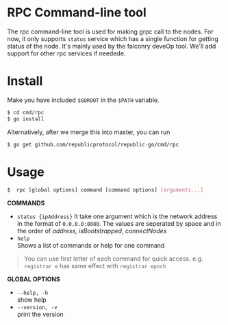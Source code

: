 # RPC Command-line tool

The rpc command-line tool is used for making grpc call to the nodes.
For now, it only supports `status` service which has a single function
for getting status of the node. It's mainly used by the falconry deveOp 
tool. We'll add support for other rpc services if needede. 

# Install

Make you have included `$GOROOT` in the `$PATH` variable.
```bash
$ cd cmd/rpc
$ go install
```

Alternatively, after we merge this into master, you can run 
```bash
$ go get github.com/republicprotocol/republic-go/cmd/rpc
```

# Usage

```bash
$  rpc [global options] command [command options] [arguments...]
```


**COMMANDS**

- `status {ipAddress}` 
   It take one argument which is the network address in the format of `0.0.0.0:8080`.
   The values are seperated by space and in the order of *address*, *isBootstrapped*, *connectNodes*  
- `help`        
   Shows a list of commands or help for one command

> You can use first letter of each command for quick access. e.g. `registrar e` has same effect with `registrar epoch`  

**GLOBAL OPTIONS**

- `--help, -h`     
    show help
- `--version, -v`  
    print the version

